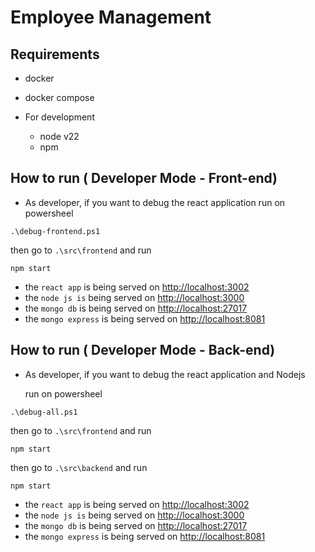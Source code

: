 # Employee Management

## Requirements

- docker
- docker compose

- For development
  - node v22
  - npm

## How to run ( Developer Mode - Front-end)

- As developer, if you want to debug the react application
  run on powersheel

```
.\debug-frontend.ps1
```

then go to `.\src\frontend` and run

```
npm start
```

- the `react app` is being served on [http://localhost:3002](http://localhost:3002)
- the `node js is` being served on [http://localhost:3000](http://localhost:3000)
- the `mongo db` is being served on [http://localhost:27017](http://localhost:27017)
- the `mongo express` is being served on [http://localhost:8081](http://localhost:8081)

## How to run ( Developer Mode - Back-end)

- As developer, if you want to debug the react application and Nodejs

  run on powersheel

```
.\debug-all.ps1
```

then go to `.\src\frontend` and run

```
npm start
```

then go to `.\src\backend` and run

```
npm start
```

- the `react app` is being served on [http://localhost:3002](http://localhost:3002)
- the `node js is` being served on [http://localhost:3000](http://localhost:3000)
- the `mongo db` is being served on [http://localhost:27017](http://localhost:27017)
- the `mongo express` is being served on [http://localhost:8081](http://localhost:8081)
